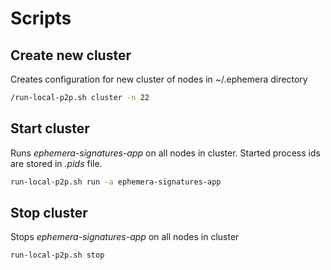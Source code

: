 # Scripts

## Create new cluster

Creates configuration for new cluster of nodes in ~/.ephemera directory

```bash
/run-local-p2p.sh cluster -n 22
``` 

## Start cluster

Runs _ephemera-signatures-app_ on all nodes in cluster. Started process ids are stored in _.pids_ file.

```bash
run-local-p2p.sh run -a ephemera-signatures-app
```

## Stop cluster

Stops _ephemera-signatures-app_ on all nodes in cluster

```bash
run-local-p2p.sh stop
```
